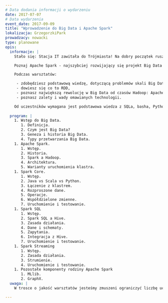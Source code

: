 ```yaml
---
# Data dodania informacji o wydarzeniu
date: 2017-07-07
# Data wydarzenia
event_date: 2017-09-09
title: "Wprowadzenie do Big Data i Apache Spark"
lokalizacja: GrzegorzkiPark
prowadzacy: nowacki
type: planowane
opis:
  informacje: |
    Stało się: Stacja IT zawitała do Trójmiasta! Na dobry początek ruszamy ze Sparkiem, wkrótce kolejne tematy. W ramach inauguracji #stacja3city warsztaty są bezpłatne.

    Poznaj Apache Spark - najszybciej rozwijający się projekt Big Data ostatnich lat - podczas jednodniowych warsztatów z ekspertem! Program oferuje szybki start w świecie przetwarzania Big Data wraz z Apache Spark. Oprócz prezentacji, dla uczestników jest przygotowany warsztat, gdzie w praktyce będą mieli okazję samodzielnie eksplorować zbiory danych.

    Podczas warsztatów:

     - zdobędziesz podstawową wiedzę, dotyczącą problemów skali Big Data,
     - dowiesz się co to RDD,
     - poznasz największą rewolucję w Big Data od czasów Hadoop: Apache Spark,
     - poznasz zalety i wady omawianych technologii.

    Od uczestników wymagana jest podstawowa wiedza z SQLa, basha, Pythona (lub innego języka skryptowego) oraz Javy. Uczestnicy w trakcie zajęć korzystają z własnego sprzętu (wymagany komputer z min. 6GB RAM i procesorem Intel i5 lub nowszym/podobnym).
          
  program: |
    1. Wstęp do Big Data.
       1. Definicja.
       2. Czym jest Big Data?
       3. Geneza i historia Big Data.
       4. Typy przetwarzania Big Data.
    1. Apache Spark.
       1. Wstęp.
       2. Historia.
       3. Spark a Hadoop.
       4. Architektura.
       5. Warianty uruchomienia klastra.
    1. Spark Core.
       1. Wstęp.
       2. Java vs Scala vs Python.           
       3. Łączenie z klastrem.
       4. Rozproszone dane.            
       5. Operacje.
       6. Współdzielone zmienne.
       7. Uruchomienie i testowanie.
    1. Spark SQL
       1. Wstęp.
       2. Spark SQL a Hive.
       3. Zasada działania.
       4. Dane i schematy.
       5. Zapytania.
       6. Integracja z Hive.
       7. Uruchomienie i testowanie.
    1. Spark Streaming  
       1. Wstęp.
       2. Zasada działania.
       3. Strumienie.
       4. Uruchomienie i testowanie.
    1. Pozostałe komponenty rodziny Apache Spark
       1. MLlib.
       2. GraphX.
  uwaga: |
    W trosce o jakość warsztatów jesteśmy zmuszeni ograniczyć liczbę uczestników. **Kwalifikacja odbywa się na podstawie odpowiedzi udzielonych w formularzu zgłoszeniowym oraz - w dalszym kroku - kolejności zgłoszeń.** Potwierdzenie udziału w warsztatach wraz z instrukcją przygotowania środowiska otrzymasz najpóźniej na 7 dni przed planowaną datą wydarzenia.

---
```

